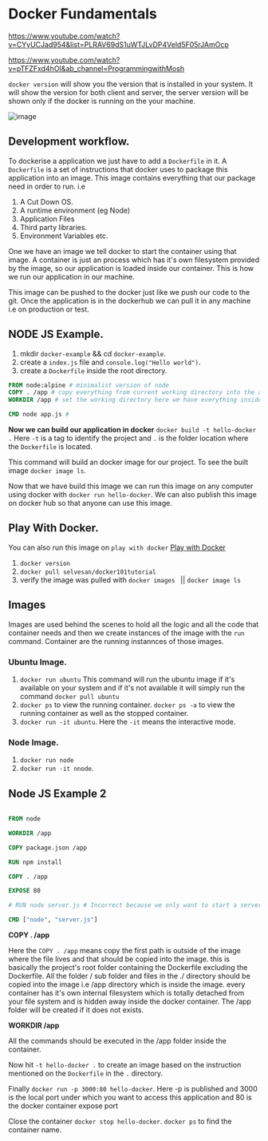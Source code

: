 # Docker Fundamentals

https://www.youtube.com/watch?v=CYyUCJad954&list=PLRAV69dS1uWTJLvDP4Veld5F05rJAmOcp

https://www.youtube.com/watch?v=pTFZFxd4hOI&ab_channel=ProgrammingwithMosh

`docker version` will show you the version that is installed in your system. It will show the version for both client and server, the server version will be shown only if the docker is running on the your machine.


![image](https://user-images.githubusercontent.com/21096850/114256102-8c8cfb00-99d7-11eb-8c6f-ee550e6871b5.png)


## Development workflow.
To dockerise a application we just have to add a `Dockerfile` in it. A `Dockerfile` is a set of instructions that docker uses to package this application into an image. This image contains everything that our package need in order to run. i.e
1) A Cut Down OS.
2) A runtime environment (eg Node)
3) Application Files
4) Third party libraries.
5) Environment Variables etc.

One we have an image we tell docker to start the container using that image. A container is just an process which has it's own filesystem provided by the image, so our application is loaded inside our container. This is how we run our application in our machine.

This image can be pushed to the docker just like we push our code to the git. Once the application is in the dockerhub we can pull it in any machine i.e on production or test.

## NODE JS Example.

1) mkdir `docker-example` && cd `docker-example`.
2) create a `index.js` file and `console.log("Hello world")`.
3) create a `Dockerfile` inside the root directory.

```Dockerfile
FROM node:alpine # minimalist version of node
COPY . /app # copy everything from current working directory into the app folder
WORKDIR /app # set the working directory here we have everything inside the app directory when you set the working direcotry every command is expected to be executed inside the WORKDIR.

CMD node app.js # 
```

**Now we can build our application in docker**
`docker build -t hello-docker .`
Here `-t` is a tag to identify the project and `.` is the folder location where the `Dockerfile` is located.

This command will build an docker image for our project. To see the built image `docker image ls`.

Now that we have build this image we can run this image on any computer using docker with `docker run hello-docker`. We can also publish this image on docker hub so that anyone can use this image.


## Play With Docker.

You can also run this image on `play with docker` [Play with Docker](https://labs.play-with-docker.com)
1) `docker version`
2) `docker pull selvesan/docker101tutorial`
3) verify the image was pulled with `docker images ` || `docker image ls`


## Images
Images are used behind the scenes to hold all the logic and all the code that container needs and then we create instances of the image with the `run` command. Container are the running instannces of those images.

### Ubuntu Image.
1) `docker run ubuntu` This command will run the ubuntu image if it's available on your system and if it's not available it will simply run the command `docker pull ubuntu`
2) `docker ps` to view the running container. `docker ps -a` to view the running container as well as the stopped container.
3) `docker run -it ubuntu`. Here the `-it` means the interactive mode.


### Node Image.
1) `docker run node`
3) `docker run -it nnode`.


## Node JS Example 2

```Dockerfile

FROM node

WORKDIR /app

COPY package.json /app 

RUN npm install 

COPY . /app 

EXPOSE 80

# RUN node server.js # Incorrect because we only want to start a server if we start a container based on the image. Also if we start multile containers based on the same image we also start multiple node service there 

CMD ["node", "server.js"]

```

**COPY . /app** 

Here the `COPY . /app` means copy the first path is outside of the image where the file lives and that should be copied into the image. this is basically the project's root folder containing the Dockerfile excluding the Dockerfile. All the folder / sub folder and files in the ./ directory should be copied into the image i.e /app directory which is inside the image. every container has it's own internal filesystem which is totally detached from your file system and is hidden away inside the docker container. The /app folder will be created if it does not exists.

**WORKDIR /app**

All the commands should be executed in the /app folder inside the container.

Now hit `-t hello-docker .` to create an image based on the instruction mentioned on the `Dockerfile` in the `.` directory.

Finally `docker run -p 3000:80 hello-docker`. Here -p is published and 3000 is the local port under which you want to access this application and 80 is the docker container expose port

Close the container `docker stop hello-docker`. `docker ps` to find the container name.


